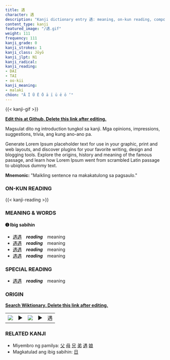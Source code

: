 ```yaml
---
title: 遇
character: 遇
description: "Kanji dictionary entry 遇: meaning, on-kun reading, compounds, origin, related kanji"
content_type: kanji
featured_image: "/遇.gif"
weight: 111
frequency: 111
kanji_grade: 0
kanji_strokes: 1
kanji_class: Jōyō
kanji_jlpt: N1
kanji_radical: 
kanji_reading: 
- DAI
- TAI
- oo-kii
kanji_meaning:
- malaki
chōon: "Ā Ī Ū Ē Ō ā ī ū ē ō ’"
---
```

[//]: # (Don't edit the line below. Kanji animated GIF code is automatically generated.)
{{< kanji-gif >}}

[//]: # (Edit below this line.)

**[Edit this at Github. Delete this link after editing.](https://github.com/tim0g/tim/tree/main/content/kanji/遇/index.md)**

Magsulat dito ng introduction tungkol sa kanji. Mga opinions, impressions, suggestions, trivia, ang kung ano-ano pa.

Generate Lorem Ipsum placeholder text for use in your graphic, print and web layouts, and discover plugins for your favorite writing, design and blogging tools. Explore the origins, history and meaning of the famous passage, and learn how Lorem Ipsum went from scrambled Latin passage to ubiqitous dummy text.
 
**Mnemonic:** "Maikling sentence na makakatulong sa pagsaulo."

### ON-KUN READING

[//]: # (Don't edit the line below. ON-KUN READING code is automatically generated.)
{{< kanji-reading >}}

### MEANING & WORDS

#### ➊ **Ibig sabihin**
  - [遇](../遇)[遇](../遇)　***reading***　meaning
  - [遇](../遇)[遇](../遇)　***reading***　meaning
  - [遇](../遇)[遇](../遇)　***reading***　meaning
  - [遇](../遇)[遇](../遇)　***reading***　meaning

### SPECIAL READING
  - [遇](../遇)[遇](../遇)　***reading***　meaning

### ORIGIN

**[Search Wiktionary. Delete this link after editing.](https://wiktionary.org/wiki/遇)**
<table class="kanji-table"><tr><td>
<img src="60px-遇-bronze.svg.png">
</td><td>▶</td><td>
<img src="60px-遇-oracle.svg.png">
</td><td>▶</td>
<td class="kanji-origin">遇</td>
</tr></table>

### RELATED KANJI
- Miyembro ng pamilya: [父](../父) [母](../母) [兄](../兄) [弟](../弟) [遇](../遇) [娘](../娘)
- Magkatulad ang ibig sabihin: [日](../日)

